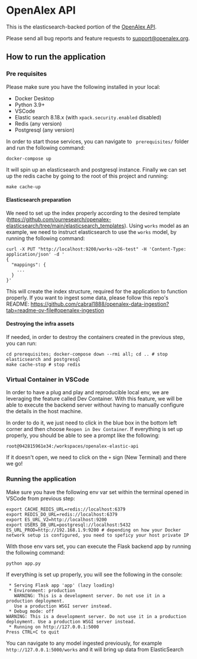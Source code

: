 # OpenAlex API

This is the elasticsearch-backed portion of the [OpenAlex API](https://api.openalex.org/).

Please send all bug reports and feature requests to support@openalex.org.

## How to run the application
### Pre requisites
Please make sure you have the following installed in your local:
- Docker Desktop
- Python 3.9+
- VSCode
- Elastic search 8.18.x (with `xpack.security.enabled` disabled)
- Redis (any version)
- Postgresql (any version)

In order to start those services, you can navigate to ` prerequisites/` folder and run the following command:
```
docker-compose up
```
It will spin up an elasticsearch and postgresql instance. Finally we can set up the redis cache by going to the root of this project and running:
```
make cache-up
```
#### Elasticsearch preparation
We need to set up the index properly according to the desired template (https://github.com/ourresearch/openalex-elasticsearch/tree/main/elasticsearch_templates). Using `works` model as an example, we need to instruct elasticsearch to use the `works` model, by running the following command:
```
curl -X PUT "http://localhost:9200/works-v26-test" -H 'Content-Type: application/json' -d '
{
  "mappings": {
    ...
  }
}'
```
This will create the index structure, required for the application to function properly. If you want to ingest some data, please follow this repo's README: https://github.com/cabral1888/openalex-data-ingestion?tab=readme-ov-file#openalex-ingestion

#### Destroying the infra assets
If needed, in order to destroy the containers created in the previous step, you can run:
```
cd prerequisites; docker-compose down --rmi all; cd .. # stop elasticsearch and postgresql
make cache-stop # stop redis
```  

### Virtual Container in VSCode
In order to have a plug and play and reproducible local env, we are leveraging the feature called Dev Container. With this feature,
we will be able to execute the backend server without having to manually configure the details in the host machine.

In order to do it, we just need to click in the blue box in the bottom left corner and then choose `Reopen in Dev Container`. If everything is set up properly, you should be able to see a prompt like the following:
```
root@942815961e34:/workspaces/openalex-elastic-api
```
If it doesn't open, we need to click on the `+` sign (New Terminal) and there we go!

### Running the application
Make sure you have the following env var set within the terminal opened in VSCode from previous step:
```
export CACHE_REDIS_URL=redis://localhost:6379
export REDIS_DO_URL=redis://localhost:6379
export ES_URL_V2=http://localhost:9200
export USERS_DB_URL=postgresql://localhost:5432
ES_URL_PROD=http://192.168.1.9:9200 # depending on how your Docker network setup is configured, you need to speficy your host private IP
```
With those env vars set, you can execute the Flask backend app by running the following command:
```
python app.py
```
If everything is set up properly, you will see the following in the console:
```
 * Serving Flask app 'app' (lazy loading)
 * Environment: production
   WARNING: This is a development server. Do not use it in a production deployment.
   Use a production WSGI server instead.
 * Debug mode: off
WARNING: This is a development server. Do not use it in a production deployment. Use a production WSGI server instead.
 * Running on http://127.0.0.1:5000
Press CTRL+C to quit
```
You can navigate to any model ingested previously, for example `http://127.0.0.1:5000/works` and it will bring up data from ElasticSearch